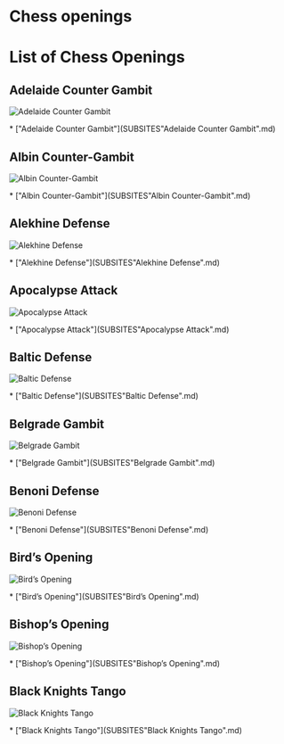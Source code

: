 Chess openings
==============

<h1>List of Chess Openings</h1>

<h2>Adelaide Counter Gambit</h2>
<p><img src="https://www.thechesswebsite.com/wp-content/uploads/2019/09/adelaide-counter-gambit.png" alt="Adelaide Counter Gambit" /></p>
* ["Adelaide Counter Gambit"](SUBSITES"Adelaide Counter Gambit".md)

<h2>Albin Counter-Gambit</h2>
<p><img src="https://www.thechesswebsite.com/wp-content/uploads/2012/07/albin2.jpg" alt="Albin Counter-Gambit" /></p>
* ["Albin Counter-Gambit"](SUBSITES"Albin Counter-Gambit".md)

<h2>Alekhine Defense</h2>
<p><img src="https://www.thechesswebsite.com/wp-content/uploads/2012/07/alekhinedefensebig.jpg" alt="Alekhine Defense" /></p>
* ["Alekhine Defense"](SUBSITES"Alekhine Defense".md)

<h2>Apocalypse Attack</h2>
<p><img src="https://www.thechesswebsite.com/wp-content/uploads/2013/01/apocalypse-attack-featured.jpg" alt="Apocalypse Attack" /></p>
* ["Apocalypse Attack"](SUBSITES"Apocalypse Attack".md)

<h2>Baltic Defense</h2>
<p><img src="https://www.thechesswebsite.com/wp-content/uploads/2013/07/baltic-featured.jpg" alt="Baltic Defense" /></p>
* ["Baltic Defense"](SUBSITES"Baltic Defense".md)

<h2>Belgrade Gambit</h2>
<p><img src="https://www.thechesswebsite.com/wp-content/uploads/2017/07/belgrade-gambit.jpg" alt="Belgrade Gambit" /></p>
* ["Belgrade Gambit"](SUBSITES"Belgrade Gambit".md)

<h2>Benoni Defense</h2>
<p><img src="https://www.thechesswebsite.com/wp-content/uploads/2015/08/the-benoni-defense.jpg" alt="Benoni Defense" /></p>
* ["Benoni Defense"](SUBSITES"Benoni Defense".md)

<h2>Bird’s Opening</h2>
<p><img src="https://www.thechesswebsite.com/wp-content/uploads/2015/08/the-birds-opening.jpg" alt="Bird’s Opening" /></p>
* ["Bird’s Opening"](SUBSITES"Bird’s Opening".md)

<h2>Bishop’s Opening</h2>
<p><img src="https://www.thechesswebsite.com/wp-content/uploads/2021/05/bishops-chess-opening.png" alt="Bishop’s Opening" /></p>
* ["Bishop’s Opening"](SUBSITES"Bishop’s Opening".md)

<h2>Black Knights Tango</h2>
<p><img src="https://www.thechesswebsite.com/wp-content/uploads/2014/06/black-knights-tango-big.jpg" alt="Black Knights Tango" /></p>
* ["Black Knights Tango"](SUBSITES"Black Knights Tango".md)

